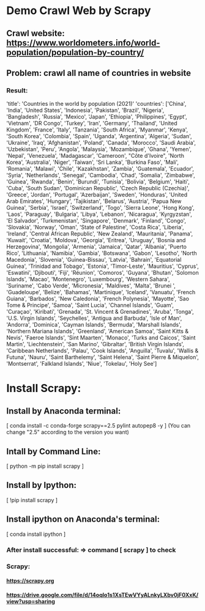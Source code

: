 # Demo Crawl Web by Scrapy
## Crawl website: https://www.worldometers.info/world-population/population-by-country/
## Problem: crawl all name of countries in website
### Result:
'title': 'Countries in the world by population (2021)'
'countries': ['China', 'India', 'United States', 'Indonesia', 'Pakistan', 'Brazil', 'Nigeria', 'Bangladesh', 'Russia', 'Mexico', 'Japan', 'Ethiopia', 'Philippines', 'Egypt', 'Vietnam', 'DR Congo', 'Turkey', 'Iran', 'Germany', 'Thailand', 'United Kingdom', 'France', 'Italy', 'Tanzania', 'South Africa', 'Myanmar', 'Kenya', 'South Korea', 'Colombia', 'Spain', 'Uganda', 'Argentina', 'Algeria', 'Sudan', 'Ukraine', 'Iraq', 'Afghanistan', 'Poland', 'Canada', 'Morocco', 'Saudi Arabia', 'Uzbekistan', 'Peru', 'Angola', 'Malaysia', 'Mozambique', 'Ghana', 'Yemen', 'Nepal', 'Venezuela', 'Madagascar', 'Cameroon', "Côte d'Ivoire", 'North Korea', 'Australia', 'Niger', 'Taiwan', 'Sri Lanka', 'Burkina Faso', 'Mali', 'Romania', 'Malawi', 'Chile', 'Kazakhstan', 'Zambia', 'Guatemala', 'Ecuador', 'Syria', 'Netherlands', 'Senegal', 'Cambodia', 'Chad', 'Somalia', 'Zimbabwe', 'Guinea', 'Rwanda', 'Benin', 'Burundi', 'Tunisia', 'Bolivia', 'Belgium', 'Haiti', 'Cuba', 'South Sudan', 'Dominican Republic', 'Czech Republic (Czechia)', 'Greece', 'Jordan', 'Portugal', 'Azerbaijan', 'Sweden', 'Honduras', 'United Arab Emirates', 'Hungary', 'Tajikistan', 'Belarus', 'Austria', 'Papua New Guinea', 'Serbia', 'Israel', 'Switzerland', 'Togo', 'Sierra Leone', 'Hong Kong', 'Laos', 'Paraguay', 'Bulgaria', 'Libya', 'Lebanon', 'Nicaragua', 'Kyrgyzstan', 'El Salvador', 'Turkmenistan', 'Singapore', 'Denmark', 'Finland', 'Congo', 'Slovakia', 'Norway', 'Oman', 'State of Palestine', 'Costa Rica', 'Liberia', 'Ireland', 'Central African Republic', 'New Zealand', 'Mauritania', 'Panama', 'Kuwait', 'Croatia', 'Moldova', 'Georgia', 'Eritrea', 'Uruguay', 'Bosnia and Herzegovina', 'Mongolia', 'Armenia', 'Jamaica', 'Qatar', 'Albania', 'Puerto Rico', 'Lithuania', 'Namibia', 'Gambia', 'Botswana', 'Gabon', 'Lesotho', 'North Macedonia', 'Slovenia', 'Guinea-Bissau', 'Latvia', 'Bahrain', 'Equatorial Guinea', 'Trinidad and Tobago', 'Estonia', 'Timor-Leste', 'Mauritius', 'Cyprus', 'Eswatini', 'Djibouti', 'Fiji', 'Réunion', 'Comoros', 'Guyana', 'Bhutan', 'Solomon Islands', 'Macao', 'Montenegro', 'Luxembourg', 'Western Sahara', 'Suriname', 'Cabo Verde', 'Micronesia', 'Maldives', 'Malta', 'Brunei ', 'Guadeloupe', 'Belize', 'Bahamas', 'Martinique', 'Iceland', 'Vanuatu', 'French Guiana', 'Barbados', 'New Caledonia', 'French Polynesia', 'Mayotte', 'Sao Tome & Principe', 'Samoa', 'Saint Lucia', 'Channel Islands', 'Guam', 'Curaçao', 'Kiribati', 'Grenada', 'St. Vincent & Grenadines', 'Aruba', 'Tonga', 'U.S. Virgin Islands', 'Seychelles', 'Antigua and Barbuda', 'Isle of Man', 'Andorra', 'Dominica', 'Cayman Islands', 'Bermuda', 'Marshall Islands', 'Northern Mariana Islands', 'Greenland', 'American Samoa', 'Saint Kitts & Nevis', 'Faeroe Islands', 'Sint Maarten', 'Monaco', 'Turks and Caicos', 'Saint Martin', 'Liechtenstein', 'San Marino', 'Gibraltar', 'British Virgin Islands', 'Caribbean Netherlands', 'Palau', 'Cook Islands', 'Anguilla', 'Tuvalu', 'Wallis & Futuna', 'Nauru', 'Saint Barthelemy', 'Saint Helena', 'Saint Pierre & Miquelon', 'Montserrat', 'Falkland Islands', 'Niue', 'Tokelau', 'Holy See']

# Install Scrapy: 
## Install by Anaconda terminal: 
[	conda install -c conda-forge scrapy==2.5 pylint autopep8 -y	] (You can change "2.5" according to the version you want)

## Intall by Command Line:
[	python -m pip install scrapy	]

## Install by Ipython:
[	!pip install scrapy	]

## Install ipython on Anaconda's terminal: 
[	conda install ipython	]

### After install successful: => command [ scrapy ]  to check
### Scrapy: 
#### https://scrapy.org
#### https://drive.google.com/file/d/14oqlo1s1XsTEwVYyALnkyLXbv0jF0XxK/view?usp=sharing

